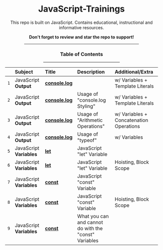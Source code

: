 <div align="center">

<h1>JavaScript-Trainings</h1>

<p>This repo is built on JavaScript. Contains educational, instructional and informative resources.</p>

**<p>Don't forget to review and star the repo to support!</p>**

<div align="center"><hr width="75%"></div>

<h3>Table of Contents</h3>

</div>

<div align="center"><hr width="50%"></div>

|     | Subject                  | Title               | Description                                           | Additional/Extra                        |
| :-- | :----------------------- | :------------------ | :---------------------------------------------------- | :-------------------------------------- |
| `1` | JavaScript **Output**    | **[console.log]()** |                                                       | w/ Variables + Template Literals        |
| `2` | JavaScript **Output**    | **[console.log]()** | Usage of "console.log Styling"                        | w/ Variables + Template Literals        |
| `3` | JavaScript **Output**    | **[console.log]()** | Usage of "Arithmetic Operations"                      | w/ Variables + Concatenation Operations |
| `4` | JavaScript **Output**    | **[console.log]()** | Usage of "typeof"                                     | w/ Variables                            |
| `5` | JavaScript **Variables** | **[let]()**         | JavaScript "let" Variable                             |                                         |
| `6` | JavaScript **Variables** | **[let]()**         | JavaScript "let" Variable                             | Hoisting, Block Scope                   |
| `7` | JavaScript **Variables** | **[const]()**       | JavaScript "const" Variable                           |                                         |
| `8` | JavaScript **Variables** | **[const]()**       | JavaScript "const" Variable                           | Hoisting, Block Scope                   |
| `9` | JavaScript **Variables** | **[const]()**       | What you can and cannot do with the "const" Variables |                                         |

